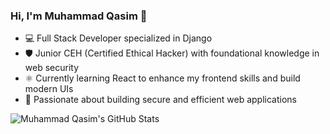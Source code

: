 ### Hi, I'm Muhammad Qasim 👋

- 💻 Full Stack Developer specialized in Django  
- 🛡️ Junior CEH (Certified Ethical Hacker) with foundational knowledge in web security  
- ⚛️ Currently learning React to enhance my frontend skills and build modern UIs  
- 🚀 Passionate about building secure and efficient web applications  

![Muhammad Qasim's GitHub Stats](https://github-readme-stats.vercel.app/api?username=malikqasim&show_icons=true&theme=tokyonight)
